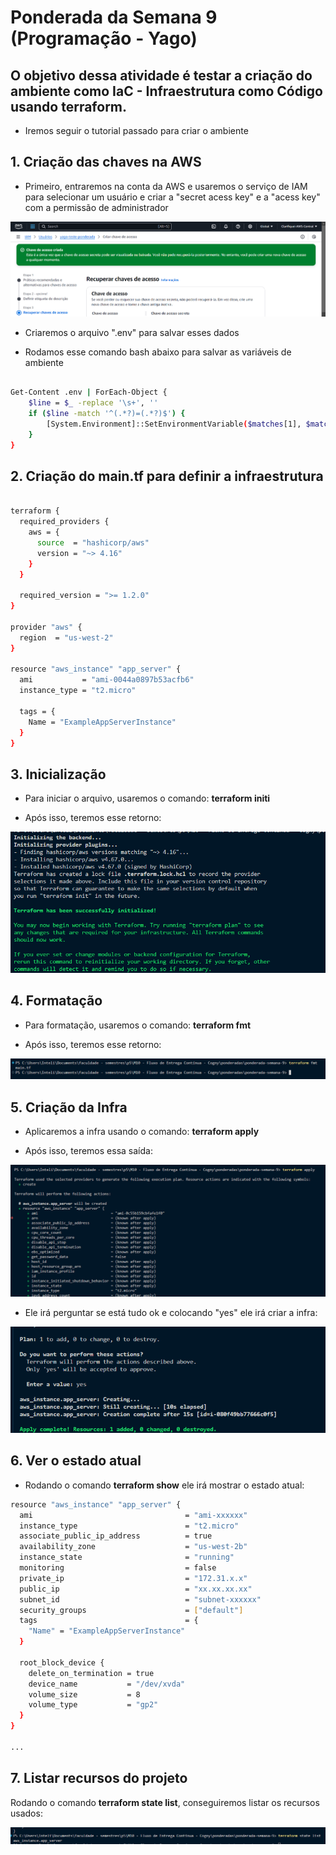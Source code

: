 # Ponderada da Semana 9 (Programação - Yago)

## O objetivo dessa atividade é testar a criação do ambiente como IaC - Infraestrutura como Código usando terraform.

* Iremos seguir o tutorial passado para criar o ambiente

## 1. Criação das chaves na AWS 

* Primeiro, entraremos na conta da AWS e usaremos o serviço de IAM para selecionar um usuário e criar a "secret acess key" e a "acess key" com a permissão de administrador

![alt text](image.png)

* Criaremos o arquivo ".env" para salvar esses dados

* Rodamos esse comando bash abaixo para salvar as variáveis de ambiente

```bash

Get-Content .env | ForEach-Object {
    $line = $_ -replace '\s+', ''
    if ($line -match '^(.*?)=(.*?)$') {
        [System.Environment]::SetEnvironmentVariable($matches[1], $matches[2], [System.EnvironmentVariableTarget]::Process)
    }
}

```

## 2. Criação do main.tf para definir a infraestrutura

```bash

terraform {
  required_providers {
    aws = {
      source  = "hashicorp/aws"
      version = "~> 4.16"
    }
  }

  required_version = ">= 1.2.0"
}

provider "aws" {
  region  = "us-west-2" 
}

resource "aws_instance" "app_server" {
  ami           = "ami-0044a0897b53acfb6"
  instance_type = "t2.micro"

  tags = {
    Name = "ExampleAppServerInstance"
  }
}
```

## 3. Inicialização

* Para iniciar o arquivo, usaremos o comando: **terraform initi**

* Após isso, teremos esse retorno:

![alt text](image-1.png)

## 4. Formatação

* Para formatação, usaremos o comando: **terraform fmt**

* Após isso, teremos esse retorno:

![alt text](image-2.png)

## 5. Criação da Infra 

* Aplicaremos a infra usando o comando: **terraform apply**

* Após isso, teremos essa saída:

![alt text](image-3.png)

* Ele irá perguntar se está tudo ok e colocando "yes" ele irá criar a infra: 

![alt text](image-4.png)


## 6. Ver o estado atual

* Rodando o comando **terraform show** ele irá mostrar o estado atual:

```bash
resource "aws_instance" "app_server" {
  ami                                  = "ami-xxxxxx"
  instance_type                        = "t2.micro"
  associate_public_ip_address          = true
  availability_zone                    = "us-west-2b"
  instance_state                       = "running"
  monitoring                           = false
  private_ip                           = "172.31.x.x"
  public_ip                            = "xx.xx.xx.xx"
  subnet_id                            = "subnet-xxxxxx"
  security_groups                      = ["default"]
  tags                                 = {
    "Name" = "ExampleAppServerInstance"
  }

  root_block_device {
    delete_on_termination = true
    device_name           = "/dev/xvda"
    volume_size           = 8
    volume_type           = "gp2"
  }
}

...
```

## 7. Listar recursos do projeto

Rodando o comando **terraform state list**, conseguiremos listar os recursos usados:

![alt text](image-5.png)
